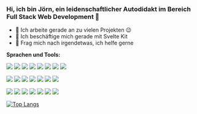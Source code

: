 ### Hi, ich bin Jörn, ein leidenschaftlicher Autodidakt im Bereich Full Stack Web Development 🚀

- 🔭 Ich arbeite gerade an zu vielen Projekten :wink:
- 🌱 Ich beschäftige mich gerade mit Svelte Kit
- 💬 Frag mich nach irgendetwas, ich helfe gerne

**Sprachen und Tools:**

<span></span>
<img src="https://api.iconify.design/logos:javascript.svg?width=50&height=50" />
<img src="https://api.iconify.design/logos:typescript-icon.svg?width=50&height=50" />
<img src="https://api.iconify.design/vscode-icons:file-type-html.svg?width=50&height=50" />
<img src="https://api.iconify.design/vscode-icons:file-type-css.svg?width=50&height=50" />
<img src="https://api.iconify.design/logos:nodejs-icon.svg?width=50&height=50" />
<img src="https://api.iconify.design/vscode-icons:file-type-mongo.svg?width=50&height=50" />
<img src="https://api.iconify.design/logos:mysql.svg?width=50&height=50" />
<img src="https://api.iconify.design/logos:redis.svg?width=50&height=50" />

<span></span>
<img src="https://api.iconify.design/logos:vue.svg?width=50&height=50" />
<img src="https://api.iconify.design/logos:angular-icon.svg?width=50&height=50" />
<img src="https://api.iconify.design/logos:svelte-icon.svg?width=50&height=50" />
<img src="https://api.iconify.design/logos:koa.svg?width=50&height=50" />
<img src="https://api.iconify.design/logos:express.svg?width=50&height=50" />
<img src="https://api.iconify.design/logos:nestjs.svg?width=50&height=50" />
<img src="https://api.iconify.design/simple-icons:fastify.svg?color=%23000000&width=50&height=50" />

<span></span>
<img src="https://api.iconify.design/vscode-icons:file-type-vscode.svg?width=50&height=50" />
<img src="https://api.iconify.design/logos:eslint.svg?width=50&height=50" />
<img src="https://api.iconify.design/logos:prettier.svg?width=50&height=50" />
<img src="https://api.iconify.design/logos:jest.svg?width=50&height=50" />
<img src="https://api.iconify.design/logos:linux-tux.svg?width=50&height=50" />
<img src="https://api.iconify.design/logos:docker-icon.svg?width=50&height=50" />
<img src="https://api.iconify.design/logos:kubernetes.svg?width=50&height=50" />



[![Top Langs](https://github-readme-stats.vercel.app/api/top-langs/?username=casoon&layout=compact)](https://github.com/anuraghazra/github-readme-stats)
